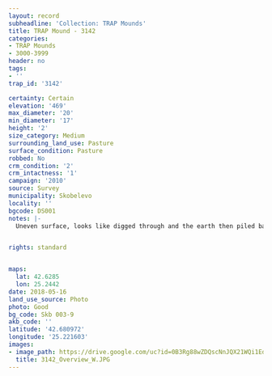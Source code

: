 ```yaml
---
layout: record
subheadline: 'Collection: TRAP Mounds'
title: TRAP Mound - 3142
categories:
- TRAP Mounds
- 3000-3999
header: no
tags:
- ''
trap_id: '3142'

certainty: Certain
elevation: '469'
max_diameter: '20'
min_diameter: '17'
height: '2'
size_category: Medium
surrounding_land_use: Pasture
surface_condition: Pasture
robbed: No
crm_condition: '2'
crm_intactness: '1'
campaign: '2010'
source: Survey
municipality: Skobelevo
locality: ''
bgcode: DS001
notes: |-
  Uneven surface, looks like digged through and the earth then piled back to the shape of mound.


rights: standard


maps:
  lat: 42.6285
  lon: 25.2442
date: 2018-05-16
land_use_source: Photo
photo: Good
bg_code: Skb 003-9
akb_code: ''
latitude: '42.680972'
longitude: '25.221603'
images:
- image_path: https://drive.google.com/uc?id=0B3Rg88wZDQscNnJQX21WQi1EdHM
  title: 3142_Overview_W.JPG
---
```

